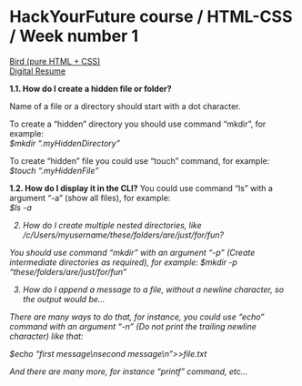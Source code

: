 # HackYourFuture course / HTML-CSS / Week number 1
<a href="https://github.com/asksmith/HTML-CSS/blob/main/week1/prep-exercises/bird.html">Bird (pure HTML + CSS)</a>
<br>
<a href="https://github.com/asksmith/HTML-CSS/blob/main/week1/digital-resume/cv.html">Digital Resume</a>

<b>1.1. How do I create a hidden file or folder? </b>

Name of a file or a directory should start with a dot character. <br>

To create a “hidden” directory you should use command “mkdir”, for example: <br>
<i>$mkdir “.myHiddenDirectory”</i><br>

To create “hidden” file you could use “touch” command, for example: <br>
<i>$touch “.myHiddenFile”</i><br>

<b>1.2. How do I display it in the CLI?</b>
You could use command “ls” with a argument “-a” (show all files), for example:<br>
<i>$ls -a</il>

2. How do I create multiple nested directories, like /c/Users/myusername/these/folders/are/just/for/fun?

You should use command “mkdir” with an argument “-p” (Create intermediate directories as required), for example:
<i>$mkdir -p “these/folders/are/just/for/fun” </i>

3. How do I append a message to a file, without a newline character, so the output would be…

There are many ways to do that, for instance, you could use “echo” command with an argument “-n” (Do not print the trailing newline character) like that:

<i>$echo “first message\nsecond message\n”>>file.txt</i>

And there are many more, for instance “printf” command, etc...

